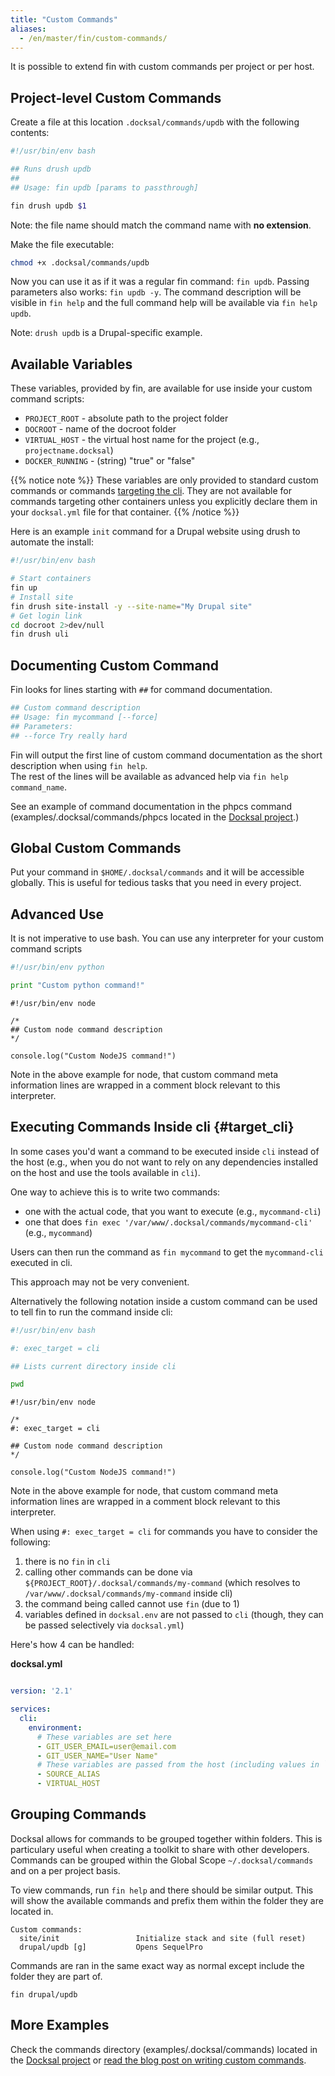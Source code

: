 ```yaml
---
title: "Custom Commands"
aliases:
  - /en/master/fin/custom-commands/
---
```


It is possible to extend fin with custom commands per project or per host.

## Project-level Custom Commands

Create a file at this location `.docksal/commands/updb` with the following contents:

```bash
#!/usr/bin/env bash

## Runs drush updb
##
## Usage: fin updb [params to passthrough]

fin drush updb $1
```
Note: the file name should match the command name with **no extension**.

Make the file executable:

```bash
chmod +x .docksal/commands/updb
```

Now you can use it as if it was a regular fin command: `fin updb`.
Passing parameters also works: `fin updb -y`.
The command description will be visible in `fin help` and the full command help will be available via `fin help updb`.

Note: `drush updb` is a Drupal-specific example.

## Available Variables

These variables, provided by fin, are available for use inside your custom command scripts:

* `PROJECT_ROOT` - absolute path to the project folder
* `DOCROOT` - name of the docroot folder
* `VIRTUAL_HOST` - the virtual host name for the project (e.g., `projectname.docksal`)
* `DOCKER_RUNNING` - (string) "true" or "false"


{{% notice note %}}
These variables are only provided to standard custom commands or commands [targeting the cli](#target_cli). They are
not available for commands targeting other containers unless you explicitly declare them in your `docksal.yml` file for
that container.
{{% /notice %}}

Here is an example `init` command for a Drupal website using drush to automate the install:  

```bash
#!/usr/bin/env bash

# Start containers
fin up
# Install site
fin drush site-install -y --site-name="My Drupal site"
# Get login link
cd docroot 2>dev/null
fin drush uli
```

## Documenting Custom Command

Fin looks for lines starting with `##` for command documentation.

```bash
## Custom command description
## Usage: fin mycommand [--force]
## Parameters:
## --force Try really hard
```

Fin will output the first line of custom command documentation as the short description when using `fin help`.  
The rest of the lines will be available as advanced help via `fin help command_name`.

See an example of command documentation in the phpcs command (examples/.docksal/commands/phpcs located in the [Docksal project](https://github.com/docksal/docksal).)

## Global Custom Commands

Put your command in `$HOME/.docksal/commands` and it will be accessible globally.
This is useful for tedious tasks that you need in every project.

## Advanced Use

It is not imperative to use bash. You can use any interpreter for your custom command scripts

```python
#!/usr/bin/env python

print "Custom python command!"
```

```node
#!/usr/bin/env node

/*
## Custom node command description
*/

console.log("Custom NodeJS command!")
```

Note in the above example for node, that custom command meta information lines are wrapped in a comment block
relevant to this interpreter.

## Executing Commands Inside cli {#target_cli}

In some cases you'd want a command to be executed inside `cli` instead of the host (e.g., when you do not want to rely on
any dependencies installed on the host and use the tools available in `cli`).

One way to achieve this is to write two commands:

- one with the actual code, that you want to execute (e.g., `mycommand-cli`)
- one that does `fin exec '/var/www/.docksal/commands/mycommand-cli'` (e.g., `mycommand`)

Users can then run the command as `fin mycommand` to get the `mycommand-cli` executed in cli.

This approach may not be very convenient.

Alternatively the following notation inside a custom command can be used to tell fin to run the command inside cli:

```bash
#!/usr/bin/env bash

#: exec_target = cli

## Lists current directory inside cli

pwd
```

```node
#!/usr/bin/env node

/*
#: exec_target = cli

## Custom node command description
*/

console.log("Custom NodeJS command!")
```

Note in the above example for node, that custom command meta information lines are wrapped in a comment block
relevant to this interpreter.

When using `#: exec_target = cli` for commands you have to consider the following:

1. there is no `fin` in `cli`
2. calling other commands can be done via `${PROJECT_ROOT}/.docksal/commands/my-command` (which resolves to `/var/www/.docksal/commands/my-command` inside cli)
3. the command being called cannot use `fin` (due to 1)
4. variables defined in `docksal.env` are not passed to `cli` (though, they can be passed selectively via `docksal.yml`)

Here's how 4 can be handled:

**docksal.yml**

```yaml

version: '2.1'

services:
  cli:
    environment:
      # These variables are set here
      - GIT_USER_EMAIL=user@email.com
      - GIT_USER_NAME="User Name"
      # These variables are passed from the host (including values in `docksal.env`/`docksal-local.env`)
      - SOURCE_ALIAS
      - VIRTUAL_HOST
```

## Grouping Commands

Docksal allows for commands to be grouped together within folders. This is particulary useful when creating a toolkit to share with other developers. Commands can be grouped within the Global Scope `~/.docksal/commands` and on a per project basis.

To view commands, run `fin help` and there should be similar output. This will show the available commands and prefix them within the folder they are located in.

```
Custom commands:
  site/init                 Initialize stack and site (full reset)
  drupal/updb [g]     	    Opens SequelPro
```

Commands are ran in the same exact way as normal except include the folder they are part of.

```
fin drupal/updb
```

## More Examples

Check the commands directory (examples/.docksal/commands) located in the [Docksal project](https://github.com/docksal/docksal) 
or [read the blog post on writing custom commands](https://blog.docksal.io/writing-fin-init-and-other-docksal-custom-commands-dc103b2747cd).
